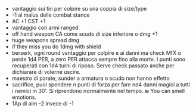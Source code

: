 - vantaggio sui tiri per colpire su una coppia di size/type
- -1 al malus delle combat stance
- AC +1 CST +1
- vantaggio con armi ranged
- off hand weapon CA come scudo di size inferiore o dmg +1
- huge weapons spread dmg
- if they miss you do 1dmg with shield
- berserk, ogni round vantaggio per colpire e ai danni ma check MfX o perde 1d4 PER, a zero PER attacca sempre fino alla morte. I punti sono recuperati con 1d4 turni di riposo. Serve check passato anche per dichiarare di volerne uscire.
- maestro di parate, sunder a armatura o scudo non hanno effetto
- sacrifice, puoi spendere n punti di forza per fare nd4 danni magici a tutti i nemici in 30'. Si riprendono normalmente nel tempo.
₪ You can smell emotions.
- 1Ap di aim -2 invece di -1
